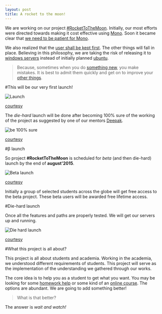 ```yaml
---
layout: post
title: A rocket to the moon!
---
```


We are working on our project [#RocketToTheMoon](https://nerdspal.com/). Initially, our most efforts were directed towards making it cost effective using [Mono](http://www.mono-project.com/). Soon it became clear that [we need to be patient for Mono](http://stackoverflow.com/a/30550090/2404470).

We also realized that the [user shall be kept first](http://www.google.co.in/about/company/philosophy/). The other things will fall in place. Believing in this philosophy, we are taking the risk of releasing it to [windows servers](http://www.microsoft.com/en-in/server-cloud/products/windows-server-2012-r2/) instead of initially planned [ubuntu](http://www.ubuntu.com/).

>Because, sometimes when you do [something new](http://nerdspal.com/), you make mistakes. It is best to admit them quickly and get on to improve your [other things](http://nordible.com/).

#This will be our very first launch!

![Launch](http://www.vehiclehi.com/thumbnails/detail/20121027/space%20shuttle%20atlantis%20nasa%20launch%20rocket%201920x1080%20wallpaper_www.vehiclehi.com_95.jpg)


[courtesy](http://www.vehiclehi.com/)

The *die-hard* launch will be done after becoming 100% sure of the working of the project as suggested by one of our mentors [Deepak](https://in.linkedin.com/in/jadhavdeepak).

![be 100% sure](http://assets.diylol.com/hfs/0ad/4c3/93f/resized/philosoraptor-meme-generator-nothing-is-for-sure-are-you-sure-428828.jpg)


[courtesy](http://diylol.com/)

#&beta; launch

So project **#RocketToTheMoon** is scheduled for *beta* (and then die-hard) launch by the end of **august'2015**.

![Beta launch](http://www.quickmeme.com/img/b5/b54d352ef4ac12e283f6a670c54834d565e67c0fc6e1fe7149c2594776055671.jpg)


[courtesy](http://www.quickmeme.com/)

Initially a group of selected students across the globe will get free access to the beta project. These beta users will be awarded free lifetime access.

#Die-hard launch

Once all the features and paths are properly tested. We will get our servers up and running.

![Die hard launch](http://cdn.meme.am/instances/500x/59516253.jpg)


[courtesy](http://memegenerator.net/instance/59516253)

#What this project is all about?

This project is all about students and academia. Working in the academia, we understood different requirements of students. This project will serve as the implementation of the understanding we gathered through our works.

The core idea is to help you as a student to get what you want. You may be looking for some [homework help](https://www.chegg.com/study) or some kind of an [online course](https://www.khanacademy.org/). The options are abundant. We are going to add something better!

>What is that better?

The answer is *wait and watch!*

